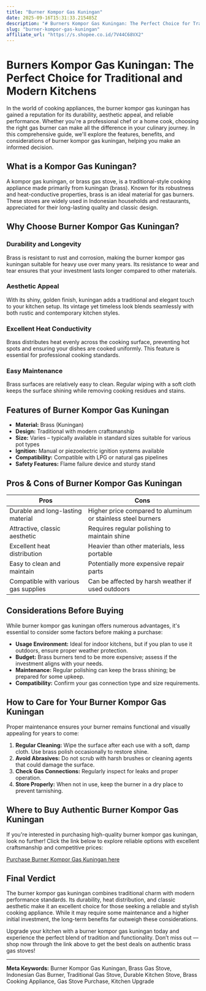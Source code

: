 ```yaml
---
title: "Burner Kompor Gas Kuningan"
date: 2025-09-16T15:31:33.215485Z
description: "# Burners Kompor Gas Kuningan: The Perfect Choice for Traditional and Modern Kitchens..."
slug: "burner-kompor-gas-kuningan"
affiliate_url: "https://s.shopee.co.id/7V44C68VX2"
---
```

# Burners Kompor Gas Kuningan: The Perfect Choice for Traditional and Modern Kitchens

In the world of cooking appliances, the burner kompor gas kuningan has gained a reputation for its durability, aesthetic appeal, and reliable performance. Whether you're a professional chef or a home cook, choosing the right gas burner can make all the difference in your culinary journey. In this comprehensive guide, we'll explore the features, benefits, and considerations of burner kompor gas kuningan, helping you make an informed decision.

## What is a Kompor Gas Kuningan?

A kompor gas kuningan, or brass gas stove, is a traditional-style cooking appliance made primarily from kuningan (brass). Known for its robustness and heat-conductive properties, brass is an ideal material for gas burners. These stoves are widely used in Indonesian households and restaurants, appreciated for their long-lasting quality and classic design.

## Why Choose Burner Kompor Gas Kuningan?

### Durability and Longevity
Brass is resistant to rust and corrosion, making the burner kompor gas kuningan suitable for heavy use over many years. Its resistance to wear and tear ensures that your investment lasts longer compared to other materials.

### Aesthetic Appeal
With its shiny, golden finish, kuningan adds a traditional and elegant touch to your kitchen setup. Its vintage yet timeless look blends seamlessly with both rustic and contemporary kitchen styles.

### Excellent Heat Conductivity
Brass distributes heat evenly across the cooking surface, preventing hot spots and ensuring your dishes are cooked uniformly. This feature is essential for professional cooking standards.

### Easy Maintenance
Brass surfaces are relatively easy to clean. Regular wiping with a soft cloth keeps the surface shining while removing cooking residues and stains.

## Features of Burner Kompor Gas Kuningan

- **Material:** Brass (Kuningan)
- **Design:** Traditional with modern craftsmanship
- **Size:** Varies – typically available in standard sizes suitable for various pot types
- **Ignition:** Manual or piezoelectric ignition systems available
- **Compatibility:** Compatible with LPG or natural gas pipelines
- **Safety Features:** Flame failure device and sturdy stand

## Pros & Cons of Burner Kompor Gas Kuningan

| Pros                                          | Cons                                              |
|----------------------------------------------|---------------------------------------------------|
| Durable and long-lasting material            | Higher price compared to aluminum or stainless steel burners |
| Attractive, classic aesthetic                | Requires regular polishing to maintain shine    |
| Excellent heat distribution                  | Heavier than other materials, less portable     |
| Easy to clean and maintain                   | Potentially more expensive repair parts         |
| Compatible with various gas supplies          | Can be affected by harsh weather if used outdoors |

## Considerations Before Buying

While burner kompor gas kuningan offers numerous advantages, it's essential to consider some factors before making a purchase:

- **Usage Environment:** Ideal for indoor kitchens, but if you plan to use it outdoors, ensure proper weather protection.
- **Budget:** Brass burners tend to be more expensive; assess if the investment aligns with your needs.
- **Maintenance:** Regular polishing can keep the brass shining; be prepared for some upkeep.
- **Compatibility:** Confirm your gas connection type and size requirements.

## How to Care for Your Burner Kompor Gas Kuningan

Proper maintenance ensures your burner remains functional and visually appealing for years to come:

1. **Regular Cleaning:** Wipe the surface after each use with a soft, damp cloth. Use brass polish occasionally to restore shine.
2. **Avoid Abrasives:** Do not scrub with harsh brushes or cleaning agents that could damage the surface.
3. **Check Gas Connections:** Regularly inspect for leaks and proper operation.
4. **Store Properly:** When not in use, keep the burner in a dry place to prevent tarnishing.

## Where to Buy Authentic Burner Kompor Gas Kuningan

If you're interested in purchasing high-quality burner kompor gas kuningan, look no further! Click the link below to explore reliable options with excellent craftsmanship and competitive prices:

[Purchase Burner Kompor Gas Kuningan here](https://s.shopee.co.id/7V44C68VX2)

## Final Verdict

The burner kompor gas kuningan combines traditional charm with modern performance standards. Its durability, heat distribution, and classic aesthetic make it an excellent choice for those seeking a reliable and stylish cooking appliance. While it may require some maintenance and a higher initial investment, the long-term benefits far outweigh these considerations.

Upgrade your kitchen with a burner kompor gas kuningan today and experience the perfect blend of tradition and functionality. Don’t miss out — shop now through the link above to get the best deals on authentic brass gas stoves!

---

**Meta Keywords:** Burner Kompor Gas Kuningan, Brass Gas Stove, Indonesian Gas Burner, Traditional Gas Stove, Durable Kitchen Stove, Brass Cooking Appliance, Gas Stove Purchase, Kitchen Upgrade